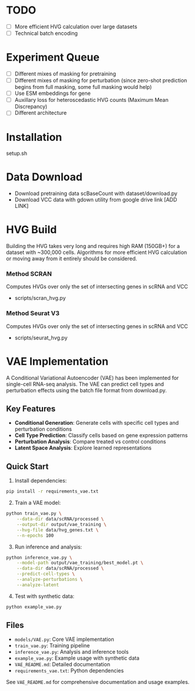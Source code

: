 # TODO
- [ ] More efficient HVG calculation over large datasets
- [ ] Technical batch encoding

# Experiment Queue
- [ ] Different mixes of masking for pretraining
- [ ] Different mixes of masking for perturbation (since zero-shot prediction begins from full masking, some full masking would help)
- [ ] Use ESM embeddings for gene 
- [ ] Auxillary loss for heteroscedastic HVG counts (Maximum Mean Discrepancy)
- [ ] Different architecture

# Installation

setup.sh 

# Data Download

- Download pretraining data scBaseCount with dataset/download.py
- Download VCC data with gdown utility from google drive link [ADD LINK]

# HVG Build

Building the HVG takes very long and requires high RAM (150GB+) for a dataset with ~300,000 cells. Algorithms for more efficient HVG calculation or moving away from it entirely should be considered.  

### Method SCRAN

Computes HVGs over only the set of intersecting genes in scRNA and VCC 

- scripts/scran_hvg.py

### Method Seurat V3

Computes HVGs over only the set of intersecting genes in scRNA and VCC 

- scripts/seurat_hvg.py

# VAE Implementation

A Conditional Variational Autoencoder (VAE) has been implemented for single-cell RNA-seq analysis. The VAE can predict cell types and perturbation effects using the batch file format from download.py.

## Key Features

- **Conditional Generation**: Generate cells with specific cell types and perturbation conditions
- **Cell Type Prediction**: Classify cells based on gene expression patterns  
- **Perturbation Analysis**: Compare treated vs control conditions
- **Latent Space Analysis**: Explore learned representations

## Quick Start

1. Install dependencies:
```bash
pip install -r requirements_vae.txt
```

2. Train a VAE model:
```bash
python train_vae.py \
    --data-dir data/scRNA/processed \
    --output-dir output/vae_training \
    --hvg-file data/hvg_genes.txt \
    --n-epochs 100
```

3. Run inference and analysis:
```bash
python inference_vae.py \
    --model-path output/vae_training/best_model.pt \
    --data-dir data/scRNA/processed \
    --predict-cell-types \
    --analyze-perturbations \
    --analyze-latent
```

4. Test with synthetic data:
```bash
python example_vae.py
```

## Files

- `models/VAE.py`: Core VAE implementation
- `train_vae.py`: Training pipeline
- `inference_vae.py`: Analysis and inference tools
- `example_vae.py`: Example usage with synthetic data
- `VAE_README.md`: Detailed documentation
- `requirements_vae.txt`: Python dependencies

See `VAE_README.md` for comprehensive documentation and usage examples.